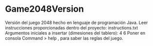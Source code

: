 # Game2048Version
Versión del juego 2048 hecho en lenguaje de programación Java.
Leer instrucciones proporcionadas dentro del proyecto: instructions.txt
Argumentos iniciales a insertar (dimesiones del tablero): 4 6
Poner en consola Command > help , para saber las reglas del juego.
